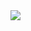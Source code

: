 <img src="https://capsule-render.vercel.app/api?type=rounded&color=f0ccd0&height=120&section=header&text=WELCOME%TO%JOODY&fontColor=5c3422&fontSize=30" />
